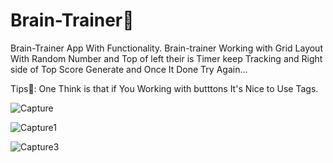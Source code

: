 # Brain-Trainer🧠
Brain-Trainer App With Functionality.
Brain-trainer Working with Grid Layout With Random Number and Top of left their is Timer keep Tracking and Right side of Top Score Generate and Once It Done Try Again...


Tips📔:
One Think is that if You Working with butttons It's Nice to Use Tags.

![Capture](https://user-images.githubusercontent.com/59437039/90331772-09acc100-df6c-11ea-9712-4edc90d2f79d.PNG)

![Capture1](https://user-images.githubusercontent.com/59437039/90331773-0addee00-df6c-11ea-86e8-eca01b342eca.PNG)

![Capture3](https://user-images.githubusercontent.com/59437039/90331774-0b768480-df6c-11ea-98f0-dfa10194d0df.PNG)

